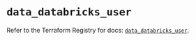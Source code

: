 # `data_databricks_user`

Refer to the Terraform Registry for docs: [`data_databricks_user`](https://registry.terraform.io/providers/databricks/databricks/1.74.0/docs/data-sources/user).
